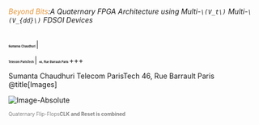 



###### <span style="color:#e49436">Beyond Bits</span>:A Quaternary FPGA Architecture using Multi-`\(V_t\)` Multi-`\(V_{dd}\)` FDSOI Devices

<span style="font-family:Helvetica Neue; color blue;font-size:0.4em;font-weight:bold"> Sumanta Chaudhuri </b></span>|

<span style="font-family:Helvetica Neue; color blue;font-size:0.4em;font-weight:bold"> Telecom ParisTech </b></span>|
<span style="font-family:Helvetica Neue; color blue;font-size:0.4em; font-weight:bold"> 46, Rue Barrault Paris  </b></span> 
+++
<div>
Sumanta Chaudhuri
Telecom ParisTech
46, Rue Barrault Paris
</div>
@title[Images]


![Image-Absolute](https://perso.telecom-paristech.fr/chaudhur/tmp/4VL_FF.svg)

<span style="color:gray; font-size:0.7em">Quaternary Flip-Flops<b>CLK and Reset is combined</b></span>

